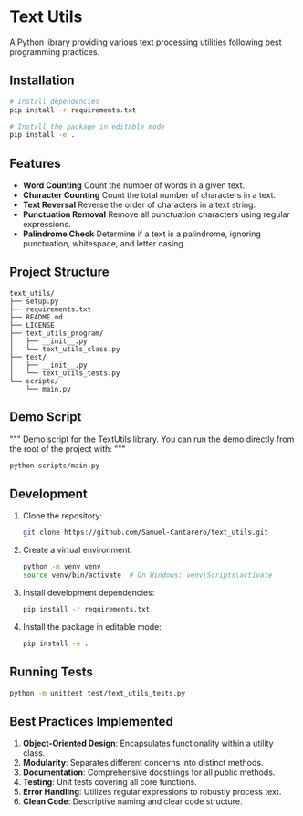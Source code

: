# Text Utils

A Python library providing various text processing utilities following best programming practices.

## Installation

```bash
# Install dependencies
pip install -r requirements.txt

# Install the package in editable mode
pip install -e .
```

## Features

* **Word Counting**
  Count the number of words in a given text.
* **Character Counting**
  Count the total number of characters in a text.
* **Text Reversal**
  Reverse the order of characters in a text string.
* **Punctuation Removal**
  Remove all punctuation characters using regular expressions.
* **Palindrome Check**
  Determine if a text is a palindrome, ignoring punctuation, whitespace, and letter casing.

## Project Structure

```
text_utils/
├── setup.py
├── requirements.txt
├── README.md
├── LICENSE
├── text_utils_program/
│   ├── __init__.py
│   └── text_utils_class.py
├── test/
│   ├── __init__.py
│   └── text_utils_tests.py
└── scripts/
    └── main.py
```

## Demo Script

"""
Demo script for the TextUtils library.
You can run the demo directly from the root of the project with:
"""
```bash
python scripts/main.py
```

## Development

1. Clone the repository:

   ```bash
   git clone https://github.com/Samuel-Cantarero/text_utils.git
   ```
2. Create a virtual environment:

   ```bash
   python -m venv venv
   source venv/bin/activate  # On Windows: venv\Scripts\activate
   ```
3. Install development dependencies:

   ```bash
   pip install -r requirements.txt
   ```
4. Install the package in editable mode:

   ```bash
   pip install -e .
   ```

## Running Tests

```bash
python -m unittest test/text_utils_tests.py
```

## Best Practices Implemented

1. **Object-Oriented Design**: Encapsulates functionality within a utility class.
2. **Modularity**: Separates different concerns into distinct methods.
3. **Documentation**: Comprehensive docstrings for all public methods.
4. **Testing**: Unit tests covering all core functions.
5. **Error Handling**: Utilizes regular expressions to robustly process text.
6. **Clean Code**: Descriptive naming and clear code structure.


